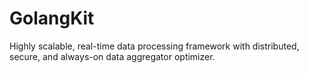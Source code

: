 # GolangKit
Highly scalable, real-time data processing framework with distributed, secure, and always-on data aggregator optimizer.
